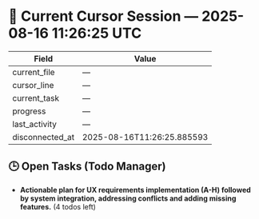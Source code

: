 # 📝 Current Cursor Session — 2025-08-16 11:26:25 UTC

| Field | Value |
|-------|-------|
| current_file | — |
| cursor_line | — |
| current_task | — |
| progress | — |
| last_activity | — |
| disconnected_at | 2025-08-16T11:26:25.885593 |

## 🕒 Open Tasks (Todo Manager)
- **Actionable plan for UX requirements implementation (A-H) followed by system integration, addressing conflicts and adding missing features.** (4 todos left)
